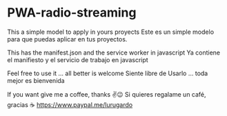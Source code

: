# PWA-radio-streaming
This a simple model to apply in yours proyects
Este es un simple modelo para que puedas aplicar en tus proyectos.

This has the manifest.json and the service worker in javascript
Ya contiene el manifiesto y el servicio de trabajo en javascript

Feel free to use it ... all better is welcome
Siente libre de Usarlo ... toda mejor es bienvenida

If you want give me a coffee, thanks ✌️😉
Si quieres regalame un café, gracias 
☕ https://www.paypal.me/lurugardo
